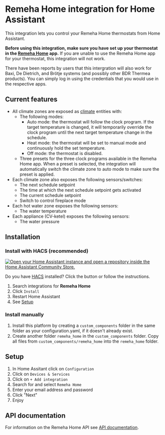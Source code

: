 # Remeha Home integration for Home Assistant
This integration lets you control your Remeha Home thermostats from Home Assistant.

**Before using this integration, make sure you have set up your thermostat in the [Remeha Home](https://play.google.com/store/apps/details?id=com.bdrthermea.application.remeha) app.**
If you are unable to use the Remeha Home app for your thermostat, this integration will not work.

There have been reports by users that this intergration will also work for Baxi, De Dietrich, and Brötje systems (and possibly other BDR Thermea products).
You can simply log in using the credentials that you would use in the respective apps.

## Current features
- All climate zones are exposed as [climate](https://www.home-assistant.io/integrations/climate/) entities with:
    - The following modes:
        - Auto mode: the thermostat will follow the clock program.
        If the target temperature is changed, it will temporarily override the clock program until the next target temperature change in the schedule.
        - Heat mode: the thermostat will be set to manual mode and continuously hold the set temperature.
        - Off mode: the thermostat is disabled.
    - Three presets for the three clock programs available in the Remeha Home app.
    When a preset is selected, the integration will automatically switch the climate zone to auto mode to make sure the preset is applied.
- Each climate zone also exposes the following sensors/switches:
    - The next schedule setpoint
    - The time at which the next schedule setpoint gets activated
    - The current schedule setpoint
    - Switch to control fireplace mode
- Each hot water zone exposes the following sensors:
    - The water temperature
- Each appliance (CV-ketel) exposes the following sensors:
    - The water pressure

## Installation

### Install with HACS (recommended)
[![Open your Home Assistant instance and open a repository inside the Home Assistant Community Store.](https://my.home-assistant.io/badges/hacs_repository.svg)](https://my.home-assistant.io/redirect/hacs_repository/?owner=hitmarten&repository=remeha_home&category=integration)

Do you have [HACS](https://hacs.xyz/) installed?
Click the button or follow the instructions.
1. Search integrations for **Remeha Home**
1. Click `Install`
1. Restart Home Assistant
1. See [Setup](#setup)

### Install manually

1. Install this platform by creating a `custom_components` folder in the same folder as your configuration.yaml, if it doesn't already exist.
2. Create another folder `remeha_home` in the `custom_components` folder. Copy all files from `custom_components/remeha_home` into the `remeha_home` folder.

## Setup
1. In Home Assitant click on `Configuration`
1. Click on `Devices & Services`
1. Click on `+ Add integration`
1. Search for and select `Remeha Home`
1. Enter your email address and password
1. Click "Next"
1. Enjoy

## API documentation
For information on the Remeha Home API see [API documentation](documentation/api.md).
